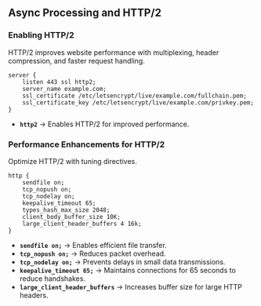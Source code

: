 
## Async Processing and HTTP/2

### Enabling HTTP/2
HTTP/2 improves website performance with multiplexing, header compression, and faster request handling.
```nginx
server {
    listen 443 ssl http2;
    server_name example.com;
    ssl_certificate /etc/letsencrypt/live/example.com/fullchain.pem;
    ssl_certificate_key /etc/letsencrypt/live/example.com/privkey.pem;
}
```
- **`http2`** → Enables HTTP/2 for improved performance.

### Performance Enhancements for HTTP/2
Optimize HTTP/2 with tuning directives.
```nginx
http {
    sendfile on;
    tcp_nopush on;
    tcp_nodelay on;
    keepalive_timeout 65;
    types_hash_max_size 2048;
    client_body_buffer_size 10K;
    large_client_header_buffers 4 16k;
}
```
- **`sendfile on;`** → Enables efficient file transfer.
- **`tcp_nopush on;`** → Reduces packet overhead.
- **`tcp_nodelay on;`** → Prevents delays in small data transmissions.
- **`keepalive_timeout 65;`** → Maintains connections for 65 seconds to reduce handshakes.
- **`large_client_header_buffers`** → Increases buffer size for large HTTP headers.
